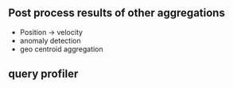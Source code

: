 ## Post process results of other aggregations

* Position -> velocity
* anomaly detection
* geo centroid aggregation

## query profiler
